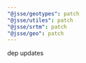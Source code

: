 ```yaml
---
"@jsse/geotypes": patch
"@jsse/utiles": patch
"@jsse/srtm": patch
"@jsse/geo": patch
---
```


dep updates
